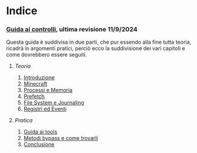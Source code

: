 # Indice

### [Guida ai controlli](README.md), ultima revisione 11/9/2024

Questa guida è suddivisa in due parti, che pur essendo alla fine tutta teoria, ricadrà in argomenti pratici, perciò ecco la suddivisione dei vari capitoli e come dovrebbero essere seguiti.

1. _Teoria_

    1. [Introduzione](01-Introduzione.md)
    2. [Minecraft](02-Minecraft.md)
    3. [Processi e Memoria](03-Processi.md)
    4. [Prefetch](04-Prefetch.md)
    5. [File System e Journaling](05-Filesystems.md)
    6. [Registri ed Eventi](06-Registri.md)

2. _Pratica_

    1. [Guida ai tools](07-Tools.md)
    2. [Metodi bypass e come trovarli](08-Detects.md)
    3. [Conclusione](09-Conclusione.md)
